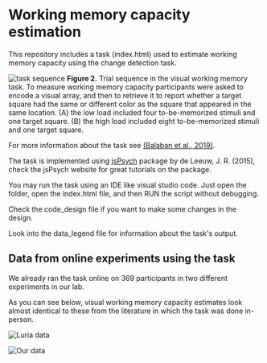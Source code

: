 <h1>Working memory capacity estimation </h1>
This repository includes a task (index.html) used to estimate working memory capacity using the change detection task.

![task sequence](https://github.com/shahar-lab/working_memory_capacity_change_detection_task/blob/main/figure1.png?raw=true)
**Figure 2.** Trial sequence in the visual working memory task. To measure working memory capacity participants were asked to encode a visual array, and then to retrieve it to report whether a target square had the same or different color as the square that appeared in the same location. (A) the low load included four to-be-memorized stimuli and one target square. (B) the high load included eight to-be-memorized stimuli and one target square.

For more information about the task see <a href="https://pubmed.ncbi.nlm.nih.gov/31234117/">(Balaban et al., 2019)</a>.

The task is implemented using  <a href="https://www.jspsych.org/7.1/tutorials/hello-world/">jsPsych</a> package by de Leeuw, J. R. (2015), check the jsPsych website for great tutorials on the package. 

You may run the task using an IDE like visual studio code. Just open the folder, open the index.html file, and then RUN the script without debugging.

Check the code_design file if you want to make some changes in the design. 

Look into the data_legend file for information about the task's output.

<h2> Data from online experiments using the task </h2>

We already ran the task online on 369 participants in two different experiments in our lab.

As you can see below, visual working memory capacity estimates look almost identical to these from the literature in which the task was done in-person.

![Luria data](https://github.com/shahar-lab/working_memory_capacity_change_detection_task/blob/main/figure3.png?raw=true)

![Our data](https://github.com/shahar-lab/working_memory_capacity_change_detection_task/blob/main/figure2.png?raw=true)

